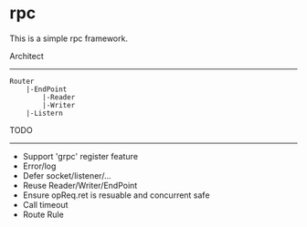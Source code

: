 # rpc

This is a simple rpc framework.

Architect
___

	Router
		|-EndPoint
			|-Reader
			|-Writer
		|-Listern

TODO
___
- Support 'grpc' register feature
- Error/log
- Defer socket/listener/...
- Reuse Reader/Writer/EndPoint
- Ensure opReq.ret is resuable and concurrent safe
- Call timeout
- Route Rule

